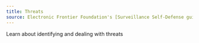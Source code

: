 ```yaml
---
title: Threats
source: Electronic Frontier Foundation's [Surveillance Self-Defense guide.](https://ssd.eff.org/en/module/introduction-threat-modeling)
---
```

Learn about identifying and dealing with threats
